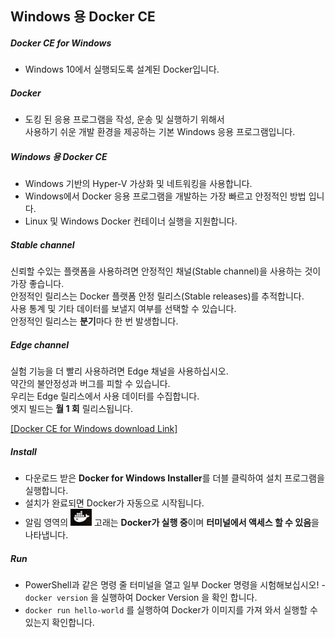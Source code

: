

## Windows 용 Docker CE

##### Docker CE for Windows
 - Windows 10에서 실행되도록 설계된 Docker입니다.  

##### Docker
 - 도킹 된 응용 프로그램을 작성, 운송 및 실행하기 위해서  
 사용하기 쉬운 개발 환경을 제공하는 기본 Windows 응용 프로그램입니다.  

##### Windows 용 Docker CE
 - Windows 기반의 Hyper-V 가상화 및 네트워킹을 사용합니다.  
 - Windows에서 Docker 응용 프로그램을 개발하는 가장 빠르고 안정적인 방법 입니다.  
 - Linux 및 Windows Docker 컨테이너 실행을 지원합니다.  
 
##### Stable channel
신뢰할 수있는 플랫폼을 사용하려면 안정적인 채널(Stable channel)을 사용하는 것이 가장 좋습니다.  
안정적인 릴리스는 Docker 플랫폼 안정 릴리스(Stable releases)를 추적합니다.  
사용 통계 및 기타 데이터를 보낼지 여부를 선택할 수 있습니다.  
안정적인 릴리스는 **분기**마다 한 번 발생합니다.  

##### Edge channel
실험 기능을 더 빨리 사용하려면 Edge 채널을 사용하십시오.  
약간의 불안정성과 버그를 피할 수 있습니다.  
우리는 Edge 릴리스에서 사용 데이터를 수집합니다.  
엣지 빌드는 **월 1 회** 릴리스됩니다.  

[[Docker CE for Windows download Link]](https://store.docker.com/editions/community/docker-ce-desktop-windows)  

##### Install
 - 다운로드 받은 **Docker for Windows Installer**를 더블 클릭하여 설치 프로그램을 실행합니다.  
 - 설치가 완료되면 Docker가 자동으로 시작됩니다.  
 - 알림 영역의 ![whale](./img/whale-x-win.png) 고래는 **Docker가 실행 중**이며 **터미널에서 액세스 할 수 있음**을 나타냅니다.  
 
##### Run
 - PowerShell과 같은 명령 줄 터미널을 열고 일부 Docker 명령을 시험해보십시오!
 -`docker version` 을 실행하여 Docker Version 을 확인 합니다.
 - `docker run hello-world` 를 실행하여 Docker가 이미지를 가져 와서 실행할 수 있는지 확인합니다.  



